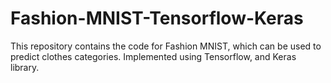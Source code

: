 # Fashion-MNIST-Tensorflow-Keras
This repository contains the code for Fashion MNIST, which can be used to predict clothes categories. Implemented using Tensorflow, and Keras library.
